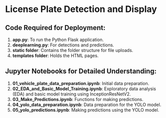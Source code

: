 #  License Plate Detection and Display

## Code Required for Deployment:
1. **app.py**: To run the Python Flask application.
2. **deeplearning.py**: For detections and predictions.
3. **static folder**: Contains the folder structure for file uploads.
4. **templates folder**: Holds the HTML pages.

## Jupyter Notebooks for Detailed Understanding:
1. **01_vehicle_plate_data_preparation.ipynb**: Initial data preparation.
2. **02_EDA_and_Basic_Model_Training.ipynb**: Exploratory data analysis (EDA) and basic model training using InceptionResNetV2.
3. **03_Make_Predictions.ipynb**: Functions for making predictions.
4. **04_yolo_data_preparation.ipynb**: Data preparation for the YOLO model.
5. **05_yolo_predictions.ipynb**: Making predictions using the YOLO model.